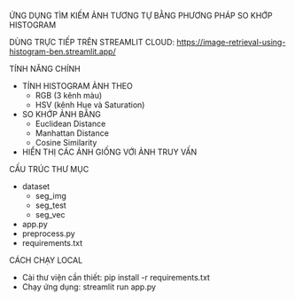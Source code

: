 ỨNG DỤNG TÌM KIẾM ẢNH TƯƠNG TỰ BẰNG PHƯƠNG PHÁP SO KHỚP HISTOGRAM

DÙNG TRỰC TIẾP TRÊN STREAMLIT CLOUD: https://image-retrieval-using-histogram-ben.streamlit.app/

TÍNH NĂNG CHÍNH
- TÍNH HISTOGRAM ẢNH THEO
  + RGB (3 kênh màu)
  + HSV (kênh Hue và Saturation)
- SO KHỚP ẢNH BẰNG
  + Euclidean Distance
  + Manhattan Distance
  + Cosine Similarity
- HIỂN THỊ CÁC ẢNH GIỐNG VỚI ẢNH TRUY VẤN

CẤU TRÚC THƯ MỤC
- dataset
  + seg_img 
  + seg_test
  + seg_vec
- app.py
- preprocess.py
- requirements.txt

CÁCH CHẠY LOCAL
- Cài thư viện cần thiết: pip install -r requirements.txt
- Chạy ứng dụng: streamlit run app.py